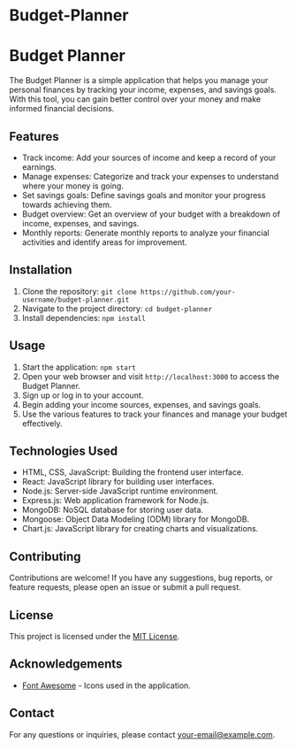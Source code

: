 # Budget-Planner
# Budget Planner

The Budget Planner is a simple application that helps you manage your personal finances by tracking your income, expenses, and savings goals. With this tool, you can gain better control over your money and make informed financial decisions.

## Features

- Track income: Add your sources of income and keep a record of your earnings.
- Manage expenses: Categorize and track your expenses to understand where your money is going.
- Set savings goals: Define savings goals and monitor your progress towards achieving them.
- Budget overview: Get an overview of your budget with a breakdown of income, expenses, and savings.
- Monthly reports: Generate monthly reports to analyze your financial activities and identify areas for improvement.

## Installation

1. Clone the repository: `git clone https://github.com/your-username/budget-planner.git`
2. Navigate to the project directory: `cd budget-planner`
3. Install dependencies: `npm install`

## Usage

1. Start the application: `npm start`
2. Open your web browser and visit `http://localhost:3000` to access the Budget Planner.
3. Sign up or log in to your account.
4. Begin adding your income sources, expenses, and savings goals.
5. Use the various features to track your finances and manage your budget effectively.

## Technologies Used

- HTML, CSS, JavaScript: Building the frontend user interface.
- React: JavaScript library for building user interfaces.
- Node.js: Server-side JavaScript runtime environment.
- Express.js: Web application framework for Node.js.
- MongoDB: NoSQL database for storing user data.
- Mongoose: Object Data Modeling (ODM) library for MongoDB.
- Chart.js: JavaScript library for creating charts and visualizations.

## Contributing

Contributions are welcome! If you have any suggestions, bug reports, or feature requests, please open an issue or submit a pull request.

## License

This project is licensed under the [MIT License](https://opensource.org/licenses/MIT).

## Acknowledgements

- [Font Awesome](https://fontawesome.com/) - Icons used in the application.


## Contact

For any questions or inquiries, please contact [your-email@example.com](mailto:your-email@example.com).
